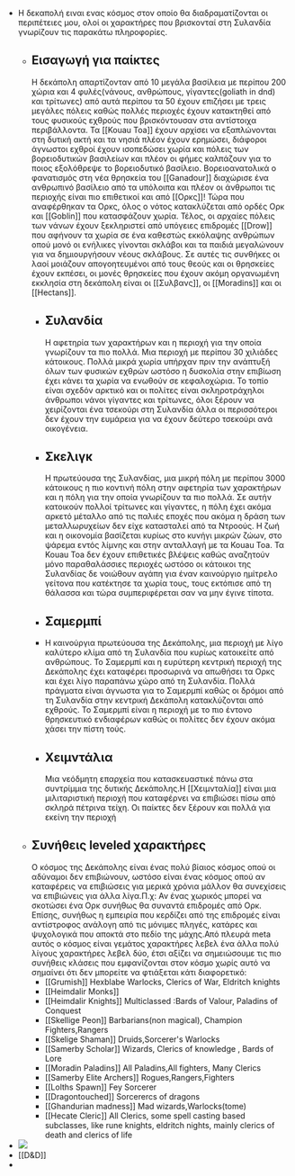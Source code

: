 - Η δεκαπολή ειναι ενας κόσμος στον οποίο θα διαδραματίζονται οι περιπέτειες μου, ολοί οι χαρακτήρες που βρισκονταί στη Συλανδία γνωρίζουν τις παρακάτω πληροφορίες.
	- ## Εισαγωγή για παίκτες
	  Η δεκάπολη απαρτίζονταν από 10 μεγάλα βασίλεια με περίπου 200 χώρια και 4 φυλές(νάνους, ανθρώπους, γίγαντες(goliath in dnd)  και τρίτωνες) από αυτά περίπου τα 50 έχουν επιζήσει με τρεις μεγάλες πόλεις καθώς πολλές περιοχές έχουν κατακτηθεί από τους φυσικούς εχθρούς που βρισκόντουσαν στα αντίστοιχα περιβάλλοντα. Τα [[Kouau Toa]] έχουν αρχίσει να εξαπλώνονται στη δυτική ακτή και τα νησιά πλέον έχουν ερημώσει, διάφοροι άγνωστοι εχθροί έχουν ισοπεδώσει χωρία και πόλεις των βορειοδυτικών βασιλείων και πλέον οι φήμες καλπάζουν για το ποιος εξολόθρεψε το  βορειοδυτικό βασίλειο. Βορειοανατολικά ο φανατισμός στη νέα θρησκεία του [[Ganadour]] διαχώρισε ένα ανθρωπινό βασίλειο από τα υπόλοιπα και πλέον οι άνθρωποι τις περιοχής είναι πιο επιθετικοί και από [[Ορκς]]!  Τώρα που αναφέρθηκαν τα Ορκς, όλος ο νότος κατακλύζεται από ορδές Oρκ και [[Goblin]] που κατασφάζουν χωρία. Τέλος, οι αρχαίες πόλεις των νάνων έχουν ξεκληριστεί από υπόγειες επιδρομές [[Drow]] που αφήνουν τα χωρία σε ένα καθεστώς εκκόλαψης ανθρώπων οπού μονό οι ενήλικες γίνονται σκλάβοι και τα παιδιά μεγαλώνουν για να δημιουργήσουν νέους σκλάβους. Σε αυτές τις συνθήκες οι λαοί μοιάζουν απογοητευμένοι από τους θεούς και οι θρησκείες έχουν εκπέσει, οι μονές θρησκείες που έχουν ακόμη οργανωμένη εκκλησία στη δεκάπολη είναι οι [[Συλβανς]], οι [[Moradins]] και οι [[Hectans]].
		- ## Συλανδία
		  Η αφετηρία των χαρακτήρων και η περιοχή για την οποία γνωρίζουν τα πιο πολλά. Μια περιοχή με περίπου 30 χιλιάδες κάτοικους. Πολλά μικρά χωρία υπήρχαν πριν την ανάπτυξή όλων των φυσικών εχθρών ωστόσο η δυσκολία στην επιβίωση έχει κάνει τα χωρία να ενωθούν σε κεφαλοχώρια. Το τοπίο είναι σχεδόν αρκτικό και οι πολίτες είναι σκληροτράχηλοι άνθρωποι νάνοι γίγαντες και τρίτωνες, όλοι ξέρουν να χειρίζονται ένα τσεκούρι στη Συλανδία άλλα οι περισσότεροι  δεν έχουν  την ευμάρεια για να έχουν δεύτερο τσεκούρι ανά οικογένεια.
		- ## Σκελιγκ 
		  Η πρωτεύουσα της Συλανδίας, μια μικρή πόλη με περίπου 3000 κάτοικους η πιο κοντινή πόλη στην αφετηρία των χαρακτήρων και η πόλη για την οποία γνωρίζουν τα πιο πολλά.
		  Σε αυτήν κατοικούν πολλοί τρίτωνες και γίγαντες,  η πόλη έχει ακόμα αρκετό μέταλλο από τις παλιές εποχές που ακόμα η δράση των μεταλλωρυχείων δεν είχε κατασταλεί από τα Ντροούς. Η ζωή και η οικονομία βασίζεται κυρίως στο κυνήγι μικρών ζώων, στο ψάρεμα εντός λίμνης και στην ανταλλαγή με τα  Kouau Toa.  Τα Kouau Toa δεν έχουν επιθετικές βλέψεις καθώς αναζητούν μόνο παραθαλάσσιες περιοχές ωστόσο οι κάτοικοι της Συλανδίας δε νοιώθουν αγάπη για έναν καινούργιο ημίτρελο γείτονα που κατέκτησε τα χωρία τους, τους εκτόπισε από τη θάλασσα και τώρα συμπεριφέρεται σαν να μην έγινε τίποτα.
		- ##  Σαμερμπί
		- Η καινούργια πρωτεύουσα της Δεκάπολης, μια περιοχή με λίγο καλύτερο κλίμα από τη Συλανδία που κυρίως κατοικείτε από ανθρώπους. Το Σαμερμπί και η ευρύτερη κεντρική περιοχή της Δεκάπολης έχει καταφέρει προσωρινά να απωθήσει τα Ορκς και έχει λίγο παραπάνω χώρο από τη Συλανδία. Πολλά πράγματα είναι άγνωστα για το Σαμερμπί καθώς οι δρόμοι από τη Συλανδία στην κεντρική Δεκάπολη κατακλύζονται από εχθρούς. Το Σαμερμπί είναι  η περιοχή με το πιο έντονο θρησκευτικό ενδιαφέρων καθώς οι πολίτες δεν έχουν ακόμα χάσει την πίστη τούς.
		- ## Χειμντάλια
		  Μια νεόδμητη επαρχεία που κατασκευαστικέ πάνω στα συντρίμμια της δυτικής Δεκάπολης.Η [[Χειμνταλία]] είναι μια μιλιταριστική περιοχή που καταφέρνει να επιβιώσει πίσω από σκληρά πέτρινα τείχη. Οι παίκτες δεν ξέρουν και πολλά για εκείνη την περιοχή
	- ## Συνήθεις leveled χαρακτήρες
	  Ο κόσμος της Δεκάπολης είναι ένας πολύ βίαιος κόσμος οπού οι αδύναμοι δεν επιβιώνουν, ωστόσο είναι ένας κόσμος οπού αν καταφέρεις να επιβιώσεις για μερικά χρόνια μάλλον θα συνεχίσεις να επιβιώνεις για άλλα λίγα.Π.χ: Αν ένας χωρικός μπορεί να σκοτώσει ένα Ορκ συνήθως θα συναντά επιδρομές από Ορκ. Επίσης, συνήθως η εμπειρία που κερδίζει από της επιδρομές είναι αντίστροφος ανάλογη από τις μόνιμες πληγές, κατάρες και ψυχολογικά που αποκτά στο πεδίο της μάχης.Από πλευρά meta αυτός ο κόσμος είναι γεμάτος χαρακτήρες λεβελ ένα άλλα πολύ λίγους χαρακτήρες λεβελ δύο, έτσι αξίζει να σημειώσουμε τις πιο συνήθεις κλάσεις που εμφανίζονται στον κόσμο χωρίς αυτό να σημαίνει ότι δεν μπορείτε να φτιάξεται κάτι διαφορετικό:
		- [[Grumish]] Hexblabe Warlocks, Clerics of War, Eldritch knights
		- [[Heimdalir Monks]]
		- [[Heimdalir Knights]] Multiclassed :Bards of Valour, Paladins of Conquest
		- [[Skellige Peon]] Barbarians(non magical), Champion Fighters,Rangers
		- [[Skelige Shaman]] Druids,Sorcerer's Warlocks
		- [[Samerby Scholar]] Wizards, Clerics of knowledge , Bards of Lore
		- [[Moradin Paladins]] All Paladins,All fighters, Many Clerics
		- [[Samerby Elite Archers]] Rogues,Rangers,Fighters
		- [[Lolths Spawn]] Fey Sorcerer
		- [[Dragontouched]] Sorcerercs of dragons
		- [[Ghandurian madness]] Mad wizards,Warlocks(tome)
		- [[Hecate Cleric]] All Clerics, some spell casting based subclasses, like rune knights, eldritch nights, mainly clerics of death and clerics of life
- ![](../assets/δεκάπολη(2)_1708946291951_0.png)
- [[D&D]]
-
